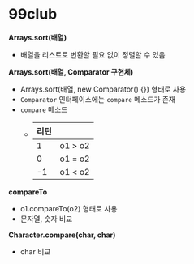 # 99club

<b>Arrays.sort(배열)</b>
- 배열을 리스트로 변환할 필요 없이 정렬할 수 있음

<b>Arrays.sort(배열, Comparator 구현체)</b>
- Arrays.sort(배열, new Comparator<String>() {}) 형태로 사용
- `Comparator` 인터페이스에는 `compare` 메소드가 존재
- `compare` 메소드
    - |리턴||
        |-|-|
        |1|o1 > o2|
        |0|o1 = o2|
        |-1|o1 < o2|

<b>compareTo</b>
- o1.compareTo(o2) 형태로 사용
- 문자열, 숫자 비교

<b>Character.compare(char, char)</b>
- char 비교
